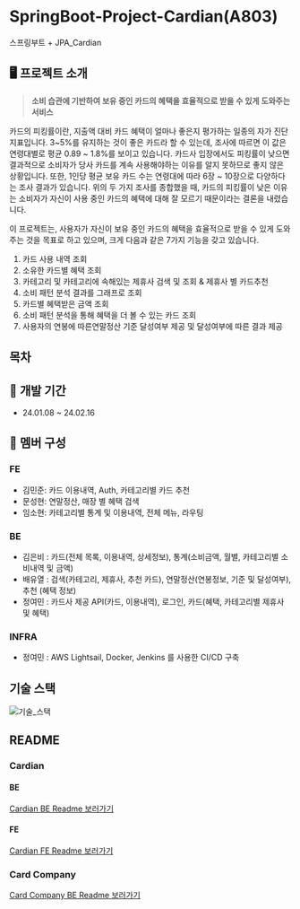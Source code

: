 # SpringBoot-Project-Cardian(A803)
스프링부트 + JPA_Cardian

## 🖥 프로젝트 소개
> **소비 습관에 기반하여 보유 중인 카드의 혜택을 효율적으로 받을 수 있게 도와주는 서비스**

카드의 피킹률이란, 지출액 대비 카드 혜택이 얼마나 좋은지 평가하는 일종의 자가 진단 지표입니다. 3~5%를 유지하는 것이 좋은 카드라 할 수 있는데, 조사에 따르면 이 값은 연령대별로 평균 0.89 ~ 1.8%를 보이고 있습니다. 카드사 입장에서도 피킹률이 낮으면 결과적으로 소비자가 당사 카드를 계속 사용해야하는 이유를 알지 못하므로 좋지 않은 상황입니다. 또한, 1인당 평균 보유 카드 수는 연령대에 따라 6장 ~ 10장으로 다양하다는 조사 결과가 있습니다. 
위의 두 가지 조사를 종합했을 때, 카드의 피킹률이 낮은 이유는 소비자가 자신이 사용 중인 카드의 혜택에 대해 잘 모르기 때문이라는 결론을 내렸습니다.


이 프로젝트는, 사용자가 자신이 보유 중인 카드의 혜택을 효율적으로 받을 수 있게 도와주는 것을 목표로 하고 있으며, 크게 다음과 같은 7가지 기능을 갖고 있습니다.


1. 카드 사용 내역 조회
2. 소유한 카드별 혜택 조회
3. 카테고리 및 카테고리에 속해있는 제휴사 검색 및 조회 & 제휴사 별 카드추천
4. 소비 패턴 분석 결과를 그래프로 조회
5. 카드별 혜택받은 금액 조회
6. 소비 패턴 분석을 통해 혜택을 더 볼 수 있는 카드 조회
7. 사용자의 연봉에 따른연말정산 기준 달성여부 제공 및 달성여부에 따른 결과 제공

## 목차


## 📆 개발 기간
* 24.01.08 ~ 24.02.16

## 🙎 멤버 구성
### FE
* 김민준: 카드 이용내역, Auth, 카테고리별 카드 추천
* 문성현: 연말정산, 매장 별 혜택 검색
* 임소현: 카테고리별 통계 및 이용내역, 전체 메뉴, 라우팅

### BE
* 김은비 : 카드(전체 목록, 이용내역, 상세정보), 통계(소비금액, 월별, 카테고리별 소비내역 및 금액) 
* 배유열 : 검색(카테고리, 제휴사, 추천 카드), 연말정산(연봉정보, 기준 및 달성여부), 추천 (혜택 정보)
* 정여민 : 카드사 제공 API(카드, 이용내역), 로그인, 카드(혜택, 카테고리별 제휴사 및 혜택)

### INFRA
* 정여민 : AWS Lightsail, Docker, Jenkins 를 사용한 CI/CD 구축

## 기술 스택 
![기술_스택](https://github.com/Floriferre/Cardian/assets/130302086/9e0c7a33-bbf3-4a2b-a798-0f3d71a9d2a8)


## README

### Cardian
#### BE
[Cardian BE Readme 보러가기](https://github.com/Floriferre/Cardian/tree/master/BackEnd/cardian)

#### FE
[Cardian FE Readme 보러가기](https://github.com/Floriferre/Cardian/tree/master/FrontEnd)

### Card Company
[Card Company BE Readme 보러가기](https://github.com/Floriferre/Cardian/tree/master/BackEnd/cardcompany)



